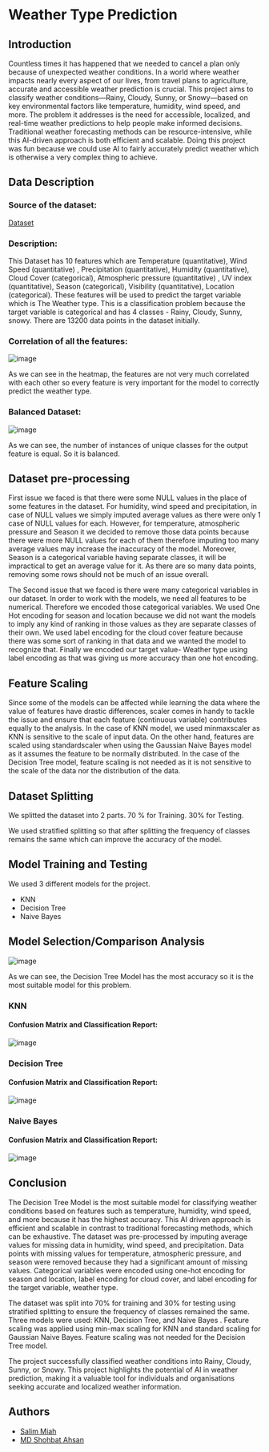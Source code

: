 # Weather Type Prediction

## Introduction

Countless times it has happened that we needed to cancel a plan only
because of unexpected weather conditions. In a world where weather
impacts nearly every aspect of our lives, from travel plans to agriculture,
accurate and accessible weather prediction is crucial. This project aims to
classify weather conditions—Rainy, Cloudy, Sunny, or Snowy—based on
key environmental factors like temperature, humidity, wind speed, and
more. The problem it addresses is the need for accessible, localized, and
real-time weather predictions to help people make informed decisions.
Traditional weather forecasting methods can be resource-intensive, while
this AI-driven approach is both efficient and scalable. Doing this project was
fun because we could use AI to fairly accurately predict weather which is
otherwise a very complex thing to achieve.

## Data Description

### Source of the dataset:
[Dataset](https://drive.google.com/file/d/1ie1ExX44uqfCcan2B1MQdZ-Hcq5wLlQU/view?usp=drive_link)

### Description:
This Dataset has 10 features which are Temperature (quantitative), Wind
Speed (quantitative) , Precipitation (quantitative), Humidity (quantitative),
Cloud Cover (categorical), Atmospheric pressure (quantitative) , UV index
(quantitative), Season (categorical), Visibility (quantitative), Location
(categorical). These features will be used to predict the target variable
which is The Weather type. This is a classification problem because the
target variable is categorical and has 4 classes - Rainy, Cloudy, Sunny,
snowy. There are 13200 data points in the dataset initially.

### Correlation of all the features:
![image](https://github.com/user-attachments/assets/1fc43fb2-bfb7-42d4-b5c0-983dabf40662)

As we can see in the heatmap, the features are not very much correlated
with each other so every feature is very important for the model to correctly
predict the weather type.

### Balanced Dataset:
![image](https://github.com/user-attachments/assets/b6238215-dba4-4c9f-b91b-adc2d5f6614c)

As we can see, the number of instances of unique classes for the output
feature is equal. So it is balanced.

## Dataset pre-processing

First issue we faced is that there were some NULL values in the place of
some features in the dataset. For humidity, wind speed and precipitation, in
case of NULL values we simply imputed average values as there were only
1 case of NULL values for each. However, for temperature, atmospheric
pressure and Season it we decided to remove those data points because
there were more NULL values for each of them therefore imputing too
many average values may increase the inaccuracy of the model. Moreover,
Season is a categorical variable having separate classes, it will be
impractical to get an average value for it. As there are so many data points,
removing some rows should not be much of an issue overall.

The Second issue that we faced is there were many categorical variables in
our dataset. In order to work with the models, we need all features to be
numerical. Therefore we encoded those categorical variables. We used
One Hot encoding for season and location because we did not want the
models to imply any kind of ranking in those values as they are separate
classes of their own. We used label encoding for the cloud cover feature
because there was some sort of ranking in that data and we wanted the
model to recognize that. Finally we encoded our target value- Weather type
using label encoding as that was giving us more accuracy than one hot
encoding.

## Feature Scaling

Since some of the models can be affected while learning the data where
the value of features have drastic differences, scaler comes in handy to
tackle the issue and ensure that each feature (continuous variable)
contributes equally to the analysis. In the case of KNN model, we used
minmaxscaler as KNN is sensitive to the scale of input data. On the other
hand, features are scaled using standardscaler when using the Gaussian
Naive Bayes model as it assumes the feature to be normally distributed. In
the case of the Decision Tree model, feature scaling is not needed as it is
not sensitive to the scale of the data nor the distribution of the data.

## Dataset Splitting

We splitted the dataset into 2 parts.
70 % for Training.
30% for Testing.

We used stratified splitting so that after splitting the frequency of classes
remains the same which can improve the accuracy of the model.

## Model Training and Testing

We used 3 different models for the project.

* KNN
* Decision Tree
* Naive Bayes

## Model Selection/Comparison Analysis
![image](https://github.com/user-attachments/assets/01b2b59d-9ec5-438d-b560-6343530f9271)

As we can see, the Decision Tree Model has the most accuracy so it is the
most suitable model for this problem.

### KNN
#### Confusion Matrix and Classification Report:
![image](https://github.com/user-attachments/assets/bf4e71f9-7788-4b53-bb07-a27ba172f25f)

### Decision Tree
#### Confusion Matrix and Classification Report:
![image](https://github.com/user-attachments/assets/5790aace-1ff5-4441-a1c7-eaf86e3c8e28)

### Naive Bayes
#### Confusion Matrix and Classification Report:
![image](https://github.com/user-attachments/assets/516df968-7053-4c4b-94f4-99c0eb3fe0af)

## Conclusion

The Decision Tree Model is the most suitable model for classifying weather
conditions based on features such as temperature, humidity, wind speed,
and more because it has the highest accuracy. This AI driven approach is
efficient and scalable in contrast to traditional forecasting methods, which
can be exhaustive. The dataset was pre-processed by imputing average
values for missing data in humidity, wind speed, and precipitation. Data
points with missing values for temperature, atmospheric pressure, and
season were removed because they had a significant amount of missing
values. Categorical variables were encoded using one-hot encoding for
season and location, label encoding for cloud cover, and label encoding for
the target variable, weather type.

The dataset was split into 70% for training and 30% for testing using
stratified splitting to ensure the frequency of classes remained the same.
Three models were used: KNN, Decision Tree, and Naive Bayes . Feature
scaling was applied using min-max scaling for KNN and standard scaling
for Gaussian Naive Bayes. Feature scaling was not needed for the
Decision Tree model.

The project successfully classified weather conditions into Rainy, Cloudy,
Sunny, or Snowy. This project highlights the potential of AI in weather
prediction, making it a valuable tool for individuals and organisations
seeking accurate and localized weather information.

## Authors
- [Salim Miah](https://github.com/salim-miah)
- [MD Shohbat Ahsan](https://github.com/ShohbatPranto)






